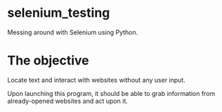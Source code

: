 # selenium_testing
 Messing around with Selenium using Python.

 # The objective
 Locate text and interact with websites without any user input.

 Upon launching this program, it should be able to grab information from already-opened websites and act upon it.
